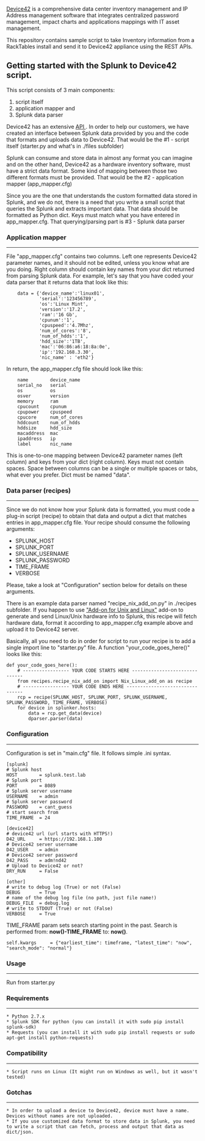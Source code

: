 [Device42](http://www.device42.com/) is a comprehensive data center inventory management and IP Address management software 
that integrates centralized password management, impact charts and applications mappings with IT asset management.

This repository contains sample script to take Inventory information from a RackTables install and send it to Device42 appliance using the REST APIs.


## Getting started with the Splunk to Device42 script.

This script consists of 3 main components:
1. script itself
2. application mapper and
3. Splunk data parser 

Device42 has an extensive [API ](http://api.device42.com/). In order to help our customers, we have created an interface between Splunk data provided by you and the code that formats and uploads data to Device42. That would be the #1 - script itself (starter.py and what's in ./files subfolder)

Splunk can consume and store data in almost any format you can imagine and on the other hand, Device42 as a hardware inventory software, must have a strict data format. Some kind of mapping between those two different formats must be provided. That would be the #2 - application mapper (app_mapper.cfg)

Since you are the one that understands the custom formatted data stored in Splunk, and we do not,  there is a need that you write a small script that queries the Splunk and extracts important data. That data should be formatted as Python dict. Keys must match what you have entered in app_mapper.cfg. That querying/parsing part is #3 - Splunk data parser 


### Application mapper
---------------------------------
File "app_mapper.cfg" contains two columns. Left one represents Device42 parameter names, and it should not be edited, unless you know what are you doing.
Right column should contain key names from your dict returned from parsing Splunk data.
For example, let's say that you have coded your data parser that it returns data that look like this:

		data = {'device_name':'linux01',
				'serial':'123456789',
				'os':'Linux Mint',
				'version':'17.2',
				'ram':'16 Gb',
				'cpunum':'1',
				'cpuspeed':'4.7Mhz',
				'num_of_cores':'8',
				'num_of_hdds':'1',
				'hdd_size':'1TB',
				'mac':'06:86:a6:18:8a:0e',
				'ip':'192.168.3.30',
				'nic_name' : 'eth2'}

In return, the app_mapper.cfg file should look like this:

		name		device_name
		serial_no	serial
		os			os
		osver		version
		memory		ram
		cpucount	cpunum
		cpupower	cpuspeed
		cpucore		num_of_cores
		hddcount	num_of_hdds
		hddsize		hdd_size
		macaddress	mac
		ipaddress	ip
		label		nic_name

This is one-to-one mapping between Device42 parameter names (left column) and keys from your dict (right column).
Keys must not contain spaces. Space between columns can be a single or multiple spaces or tabs, what ever you prefer. 
Dict must be named "data".


### Data parser (recipes)
---------------------------------
Since we do not know how your Splunk data is formatted, you must code a plug-in script (recipe) to obtain that data and output a dict that matches entries in app_mapper.cfg file. Your recipe should consume the following arguments:

- SPLUNK_HOST
- SPLUNK_PORT
- SPLUNK_USERNAME
- SPLUNK_PASSWORD
- TIME_FRAME
- VERBOSE

Please, take a look at "Configuration" section below for details on these arguments.

There is an example data parser named "recipe_nix_add_on.py" in ./recipes subfolder. If you happen to use  ["Add-on for Unix and Linux"](https://splunkbase.splunk.com/app/833/) add-on to generate and send Linux/Unix hardware info to Splunk, this recipe will fetch hardware data, format it according to app_mapper.cfg example above and upload it to Device42 server.

Basically, all you need to do in order for script to run your recipe is to add a single import line to "starter.py" file.
A function "your_code_goes_here()" looks like this:

	def your_code_goes_here():
	    # ----------------- YOUR CODE STARTS HERE ------------------------------
	    from recipes.recipe_nix_add_on import Nix_Linux_add_on as recipe
	    # ----------------- YOUR CODE ENDS HERE --------------------------------
	    rcp = recipe(SPLUNK_HOST, SPLUNK_PORT, SPLUNK_USERNAME, SPLUNK_PASSWORD, TIME_FRAME, VERBOSE)
	    for device in splunker.hosts:
	        data = rcp.get_data(device)
	        dparser.parser(data)



### Configuration
-----------------------------
Configuration is set in "main.cfg" file. It follows simple .ini syntax.

	[splunk]
	# Splunk host
	HOST        = splunk.test.lab
	# Splunk port
	PORT        = 8089
	# Splunk server username
	USERNAME    = admin
	# Splunk server password
	PASSWORD    = cant_guess
	# start search from
	TIME_FRAME  = 24
	
	[device42]
	# device42 url (url starts with HTTPS!)
	D42_URL     = https://192.168.1.100
	# Device42 server username
	D42_USER    = admin
	# Device42 server password
	D42_PASS    = adm!nd42
	# Upload to Device42 or not?
	DRY_RUN		= False
	
	[other]
	# write to debug log (True) or not (False)
	DEBUG       = True
	# name of the debug log file (no path, just file name!)
	DEBUG_FILE  = debug.log
	# write to STDOUT (True) or not (False)
	VERBOSE     = True


TIME_FRAME param sets search starting point in the past. Search is performed from: **now()-TIME_FRAME** to: **now()**.


	self.kwargs     = {"earliest_time": timeframe, "latest_time": "now", "search_mode": "normal"}



### Usage
-----------------------------
Run from starter.py



### Requirements
-----------------------------
    * Python 2.7.x
    * Splunk SDK for python (you can install it with sudo pip install splunk-sdk)
    * Requests (you can install it with sudo pip install requests or sudo apt-get install python-requests)

    
### Compatibility
-----------------------------
    * Script runs on Linux (It might run on Windows as well, but it wasn't tested)


### Gotchas
-----------------------------
    * In order to upload a device to Device42, device must have a name. Devices without names are not uploaded.
    * If you use customized data format to store data in Splunk, you need to write a script that can fetch, process and output that data as dict/json.